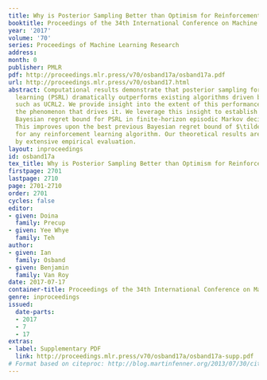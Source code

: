 ```yaml
---
title: Why is Posterior Sampling Better than Optimism for Reinforcement Learning?
booktitle: Proceedings of the 34th International Conference on Machine Learning
year: '2017'
volume: '70'
series: Proceedings of Machine Learning Research
address: 
month: 0
publisher: PMLR
pdf: http://proceedings.mlr.press/v70/osband17a/osband17a.pdf
url: http://proceedings.mlr.press/v70/osband17.html
abstract: Computational results demonstrate that posterior sampling for reinforcement
  learning (PSRL) dramatically outperforms existing algorithms driven by optimism,
  such as UCRL2. We provide insight into the extent of this performance boost and
  the phenomenon that drives it. We leverage this insight to establish an $\tildeO(H\sqrtSAT)$
  Bayesian regret bound for PSRL in finite-horizon episodic Markov decision processes.
  This improves upon the best previous Bayesian regret bound of $\tildeO(H S \sqrtAT)$
  for any reinforcement learning algorithm. Our theoretical results are supported
  by extensive empirical evaluation.
layout: inproceedings
id: osband17a
tex_title: Why is Posterior Sampling Better than Optimism for Reinforcement Learning?
firstpage: 2701
lastpage: 2710
page: 2701-2710
order: 2701
cycles: false
editor:
- given: Doina
  family: Precup
- given: Yee Whye
  family: Teh
author:
- given: Ian
  family: Osband
- given: Benjamin
  family: Van Roy
date: 2017-07-17
container-title: Proceedings of the 34th International Conference on Machine Learning
genre: inproceedings
issued:
  date-parts:
  - 2017
  - 7
  - 17
extras:
- label: Supplementary PDF
  link: http://proceedings.mlr.press/v70/osband17a/osband17a-supp.pdf
# Format based on citeproc: http://blog.martinfenner.org/2013/07/30/citeproc-yaml-for-bibliographies/
---
```


